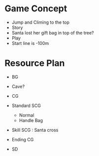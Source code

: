 # Game Concept

- Jump and Climing to the top
- Story
 - Santa lost her gift bag in top of the tree?
- Play
 - Start line is -100m

# Resource Plan

- BG
 - Cave?

- CG
 - Standard SCG
   - Normal
   - Handle Bag
 - Skill SCG : Santa cross
 - Ending CG

- SD
